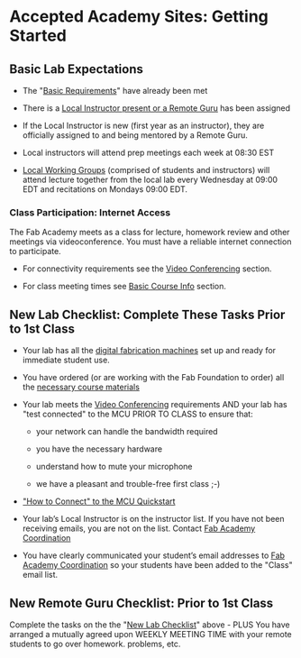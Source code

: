 # Accepted Academy Sites: Getting Started

## Basic Lab Expectations

* The "[Basic Requirements](new_and_aspiring_labs_basic_requirement.md)" have already been met

* There is a [Local Instructor present or a Remote Guru](local_instructor_and_remote_guru_responsibilities_.md) has been assigned

* If the Local Instructor is new (first year as an instructor), they are officially assigned to and being mentored by a Remote Guru.

* Local instructors will attend prep meetings each week at 08:30 EST

* [Local Working Groups](local_instructor_and_remote_guru_responsibilities_.md) (comprised of students and instructors) will attend lecture together from the local lab every Wednesday at 09:00 EDT and recitations on Mondays 09:00 EDT.

### Class Participation: Internet Access

The Fab Academy meets as a class for lecture, homework review and other meetings via videoconference.  You must have a reliable internet connection to participate.

* For connectivity requirements see the [Video Conferencing](video_conferencing_and_mailing_lists.md) section.  

* For class meeting times see [Basic Course Info](basic_fab_academy_course_info.md) section.

## New Lab Checklist: Complete These Tasks Prior to 1st Class

* Your lab has all the [digital fabrication machines](new_and_aspiring_labs_basic_requirement.md) set up and ready for immediate student use.

* You have ordered (or are working with the Fab Foundation to order) all the [necessary course materials](new_and_aspiring_labs_basic_requirement.md)

* Your lab meets the [Video Conferencing](video_conferencing_and_mailing_lists.md) requirements AND your lab has "test connected" to the MCU PRIOR TO CLASS to ensure that:

    * your network can handle the bandwidth required

    * you have the necessary hardware

    * understand how to mute your microphone

    * we have a pleasant and trouble-free first class ;-)

* ["How to Connect" to the MCU Quickstart](video_conferencing_and_mailing_lists.md)

* Your lab’s Local Instructor is on the instructor list. If you have not been receiving emails, you are not on the list. Contact [Fab Academy Coordination](mailto:coordination@fabacademy.org)

* You have clearly communicated your student’s email addresses to [Fab Academy Coordination](mailto:coordination@fabacademy.org) so your students have been added to the "Class" email list.

## New Remote Guru Checklist: Prior to 1st Class

Complete the tasks on the the "[New Lab Checklist](new_and_aspiring_labs_basic_requirement.md)" above - PLUS You have arranged a mutually agreed upon WEEKLY MEETING TIME with your remote students to go over homework. problems, etc.
